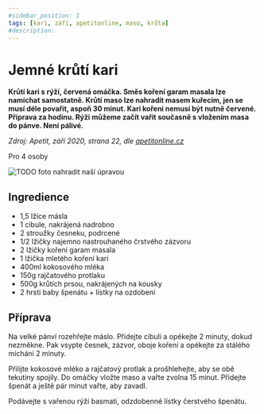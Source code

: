 ```yaml
---
#sidebar_position: 1
tags: [kari, září, apetitonline, maso, krůta]
#description:
---
```


# Jemné krůtí kari

**Krůtí kari s rýží, červená omáčka. Směs koření garam masala lze namíchat samostatně. Krůtí maso lze nahradit masem kuřecím, jen se musí déle povařit, aspoň 30 minut. Kari koření nemusí být nutně červené. Příprava za hodinu. Rýži můžeme začít vařit současně s vložením masa do pánve. Není pálivé.**

_Zdroj: Apetit, září 2020, strana 22, dle [apetitonline.cz](https://www.apetitonline.cz/sites/default/files/styles/middle_cropped/public/recepty/Jemne_kruti_kari.jpg?h=43fe8092)_

Pro 4 osoby

![TODO foto nahradit naší úpravou](https://www.apetitonline.cz/sites/default/files/styles/middle_cropped/public/recepty/Jemne_kruti_kari.jpg?h=43fe8092)

## Ingredience

* 1,5 lžíce másla
* 1 cibule, nakrájená nadrobno
* 2 stroužky česneku, podrcené
* 1/2 lžičky najemno nastrouhaného črstvého zázvoru
* 2 lžičky koření garam masala
* 1 lžička mletého koření kari
* 400ml kokosového mléka
* 150g rajčatového protlaku
* 500g krůtích prsou, nakrájených na kousky
* 2 hrsti baby špenátu + lístky na ozdobení

## Příprava

Na velké pánví rozehřejte máslo. Přidejte cibuli a opékejte 2 minuty, dokud nezměkne.
Pak vsypte česnek, zázvor, oboje koření a opékejte za stálého míchání 2 minuty.

Přilijte kokosové mléko a rajčatový protlak a prošhlehejte, aby se obě tekutiny spojily. Do omáčky vložte maso a vařte zvolna 15 minut. Přidejte špenát a ještě pár minut vařte, aby zavadl.

Podávejte s vařenou rýží basmati, odzdobenné lístky čerstvého špenátu.
